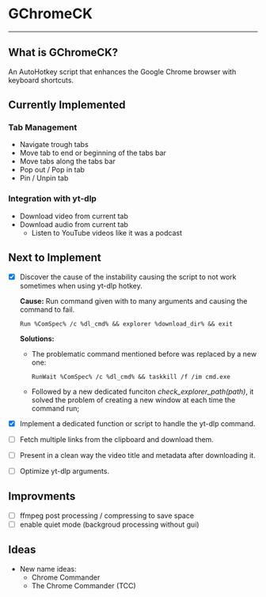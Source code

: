 # GChromeCK

---

## What is GChromeCK?

An AutoHotkey script that enhances the Google Chrome browser with keyboard shortcuts.

## Currently Implemented

### Tab Management

- Navigate trough tabs
- Move tab to end or beginning of the tabs bar
- Move tabs along the tabs bar
- Pop out / Pop in tab
- Pin / Unpin tab

### Integration with yt-dlp

- Download video from current tab
- Download audio from current tab
  - Listen to YouTube videos like it was a podcast

## Next to Implement

- [x] Discover the cause of the instability causing the script to not work sometimes when using yt-dlp hotkey.
  
  **Cause:** Run command given with to many arguments and causing the command to fail.
  
  `Run %ComSpec% /c %dl_cmd% && explorer %download_dir% && exit`
  
  **Solutions:**
  
  - The problematic command mentioned before was replaced by a new one:
    
    `RunWait %ComSpec% /c %dl_cmd% && taskkill /f /im cmd.exe`
  
  - Followed by a new dedicated funciton *check_explorer_path(path)*, it solved the problem of creating a new window at each time the command run;

- [x] Implement a dedicated function or script to handle the yt-dlp command.

- [ ] Fetch multiple links from the clipboard and download them.

- [ ] Present in a clean way the video title and metadata after downloading it.

- [ ] Optimize yt-dlp arguments.

## Improvments

- [ ] ffmpeg post processing / compressing to save space
- [ ] enable quiet mode (backgroud processing without gui)

## Ideas

- New name ideas:
  - Chrome Commander
  - The Chrome Commander (TCC)

